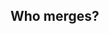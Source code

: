 ## Who merges?
<meta property="og:title" content=text>
<div id="text"></div>
<script>
var week = ISO8601_week_no(new Date());
var mergerNum = week % 9;
var merger;
switch (mergerNum) {
  case 0: 
    merger = 'Mikal'
    break;
  case 1:
    merger = 'Per-Olav'
    break;
  case 2:
    merger = 'Erlend'
    break;
  case 3:
    merger = 'Øyvind'
    break;
  case 4:
    merger = 'Anders'
    break;
  case 5:
    merger = 'Thomas''Merger of cap -> master is: ' + merger
    break;
  case 6:
    merger = 'Eivind'
    break;
  case 7:
    merger = 'Morten'
    break;
  case 8:
    merger = 'Sachin'
    break;
  
  }
var mergeText = 'Merger of cap -> master is: ' + merger;

document.getElementById("text").innerHTML = mergeText;

function ISO8601_week_no(dt) 
  {
     var tdt = new Date(dt.valueOf());
     var dayn = (dt.getDay() + 6) % 7;
     tdt.setDate(tdt.getDate() - dayn + 3);
     var firstThursday = tdt.valueOf();
     tdt.setMonth(0, 1);
     if (tdt.getDay() !== 4) 
       {
      tdt.setMonth(0, 1 + ((4 - tdt.getDay()) + 7) % 7);
        }
     return 1 + Math.ceil((firstThursday - tdt) / 604800000);
        }
</script>
